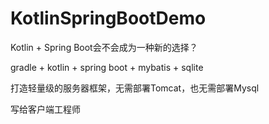 # KotlinSpringBootDemo

Kotlin + Spring Boot会不会成为一种新的选择？


gradle + kotlin + spring boot + mybatis + sqlite

打造轻量级的服务器框架，无需部署Tomcat，也无需部署Mysql

写给客户端工程师